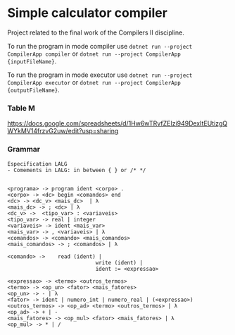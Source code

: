 # Simple calculator compiler 
Project related to the final work of the Compilers II discipline.

To run the program in mode compiler use ```dotnet run --project CompilerApp compiler``` or ```dotnet run --project CompilerApp {inputFileName}```.

To run the program in mode executor use ```dotnet run --project CompilerApp executor``` or ```dotnet run --project CompilerApp {outputFileName}```.

 ### Table M

https://docs.google.com/spreadsheets/d/1Hw6wTRvfZEIzi949DexItEUtizgQWYkMV14frzvG2uw/edit?usp=sharing

### Grammar

```
Especification LALG
- Comements in LALG: in between { } or /* */


<programa> -> program ident <corpo> .
<corpo> -> <dc> begin <comandos> end
<dc> -> <dc_v> <mais_dc>  | λ
<mais_dc> -> ; <dc> | λ
<dc_v> ->  <tipo_var> : <variaveis>
<tipo_var> -> real | integer
<variaveis> -> ident <mais_var>
<mais_var> -> , <variaveis> | λ
<comandos> -> <comando> <mais_comandos>
<mais_comandos> -> ; <comandos> | λ

<comando> -> 	read (ident) |
							write (ident) |
							ident := <expressao>
							
<expressao> -> <termo> <outros_termos>
<termo> -> <op_un> <fator> <mais_fatores>
<op_un> -> - | λ
<fator> -> ident | numero_int | numero_real | (<expressao>)
<outros_termos> -> <op_ad> <termo> <outros_termos> | λ
<op_ad> -> + | -
<mais_fatores> -> <op_mul> <fator> <mais_fatores> | λ
<op_mul> -> * | /
```